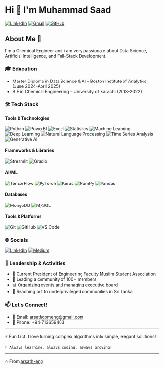 # Hi 👋 I'm Muhammad Saad

[![LinkedIn](https://img.shields.io/badge/LinkedIn-Muhammad--Saad-blue?style=flat&logo=linkedin)](https://www.linkedin.com/in/saadkhalid123/)
[![Gmail](https://img.shields.io/badge/Gmail-isaad1066@%40gmail.com-red?style=flat&logo=gmail)](mailto:isaad1066@gmail.com)
[![GitHub](https://img.shields.io/badge/GitHub-EngrSaad27--eng-black?style=flat&logo=github)](https://github.com/EngrSaad27)

## About Me 🚀

I'm a Chemical Engineer and i am very passionate about Data Science, Artificial Intelligence, and Full-Stack Development. 

### 🎓 Education
- Master Diploma in Data Science & AI - Boston Institute of Analytics (June 2024-April 2025)
- B.E in Chemical Engineering - University of Karachi (2018-2022)


### 🛠️ Tech Stack

#### Tools & Technologies
![Python](https://img.shields.io/badge/Python-3776AB?style=for-the-badge&logo=python&logoColor=white)
![PowerBI](https://img.shields.io/badge/PowerBI-ED8B00?style=for-the-badge&logo=BI&logoColor=white)
![Excel](https://img.shields.io/badge/Excel-00599C?style=for-the-badge&logo=excel&logoColor=white)
![Statistics](https://img.shields.io/badge/Statistics-E34F26?style=for-the-badge&logo=statistics&logoColor=white)
![Machine Learning](https://img.shields.io/badge/Machine--Learning-B75F5F?style=for-the-badge&logo=machinelearning&logoColor=white)
![Deep Learning](https://img.shields.io/badge/Deep--Learning-EC1794?style=for-the-badge&logo=deeplearning&logoColor=white)
![Natural Language Processing](https://img.shields.io/badge/Natural--Language--Processing-274E13?style=for-the-badge&logo=nlp&logoColor=white)
![Time Series Analysis](https://img.shields.io/badge/Time--Series--Analysis-783F04?style=for-the-badge&logo=timeseries&logoColor=white)
![Generative AI](https://img.shields.io/badge/Generative--AI-999999?style=for-the-badge&logo=generativeai&logoColor=white)



#### Frameworks & Libraries
![Streamlit](https://img.shields.io/badge/React-20232A?style=for-the-badge&logo=react&logoColor=61DAFB)
![Gradio](https://img.shields.io/badge/Next.js-000000?style=for-the-badge&logo=next.js&logoColor=white)

#### AI/ML
![TensorFlow](https://img.shields.io/badge/TensorFlow-FF6F00?style=for-the-badge&logo=tensorflow&logoColor=white)
![PyTorch](https://img.shields.io/badge/PyTorch-EE4C2C?style=for-the-badge&logo=pytorch&logoColor=white)
![Keras](https://img.shields.io/badge/Keras-D00000?style=for-the-badge&logo=keras&logoColor=white)
![NumPy](https://img.shields.io/badge/NumPy-013243?style=for-the-badge&logo=numpy&logoColor=white)
![Pandas](https://img.shields.io/badge/Pandas-150458?style=for-the-badge&logo=pandas&logoColor=white)

#### Databases
![MongoDB](https://img.shields.io/badge/MongoDB-47A248?style=for-the-badge&logo=mongodb&logoColor=white)
![MySQL](https://img.shields.io/badge/MySQL-4479A1?style=for-the-badge&logo=mysql&logoColor=white)

#### Tools & Platforms
![Git](https://img.shields.io/badge/Git-F05032?style=for-the-badge&logo=git&logoColor=white)
![GitHub](https://img.shields.io/badge/GitHub-181717?style=for-the-badge&logo=github&logoColor=white)
![VS Code](https://img.shields.io/badge/VS_Code-007ACC?style=for-the-badge&logo=visual-studio-code&logoColor=white)


### 🌐 Socials
[![LinkedIn](https://img.shields.io/badge/LinkedIn-0077B5?style=for-the-badge&logo=linkedin&logoColor=white)](https://www.linkedin.com/in/sitheek-mohamed-arsath/)
[![Medium](https://img.shields.io/badge/Medium-12100E?style=for-the-badge&logo=medium&logoColor=white)](https://medium.com/@arsathcomeng)


### 🌟 Leadership & Activities
- 👑 Current President of Engineering Faculty Muslim Student Association
- 👥 Leading a community of 100+ members
- 📊 Organizing events and managing executive board
- 🤝 Reaching out to underprivileged communities in Sri Lanka

### 📫 Let's Connect!
- 📧 Email: arsathcomeng@gmail.com
- 📱 Phone: +94-713659403

---

⚡️ Fun fact: I love turning complex algorithms into simple, elegant solutions!

```text
🔭 Always learning, always coding, always growing! 
```

---
⭐️ From [arsath-eng](https://github.com/arsath-eng)
